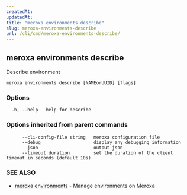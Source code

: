 ```yaml
---
createdAt: 
updatedAt: 
title: "meroxa environments describe"
slug: meroxa-environments-describe
url: /cli/cmd/meroxa-environments-describe/
---
```

## meroxa environments describe

Describe environment

```
meroxa environments describe [NAMEorUUID] [flags]
```

### Options

```
  -h, --help   help for describe
```

### Options inherited from parent commands

```
      --cli-config-file string   meroxa configuration file
      --debug                    display any debugging information
      --json                     output json
      --timeout duration         set the duration of the client timeout in seconds (default 10s)
```

### SEE ALSO

* [meroxa environments](/cli/cmd/meroxa-environments/)	 - Manage environments on Meroxa

